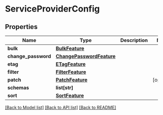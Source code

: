 # ServiceProviderConfig

## Properties
Name | Type | Description | Notes
------------ | ------------- | ------------- | -------------
**bulk** | [**BulkFeature**](BulkFeature.md) |  | 
**change_password** | [**ChangePasswordFeature**](ChangePasswordFeature.md) |  | 
**etag** | [**ETagFeature**](ETagFeature.md) |  | 
**filter** | [**FilterFeature**](FilterFeature.md) |  | 
**patch** | [**PatchFeature**](PatchFeature.md) |  | [optional] 
**schemas** | **list[str]** |  | 
**sort** | [**SortFeature**](SortFeature.md) |  | 

[[Back to Model list]](../README.md#documentation-for-models) [[Back to API list]](../README.md#documentation-for-api-endpoints) [[Back to README]](../README.md)


